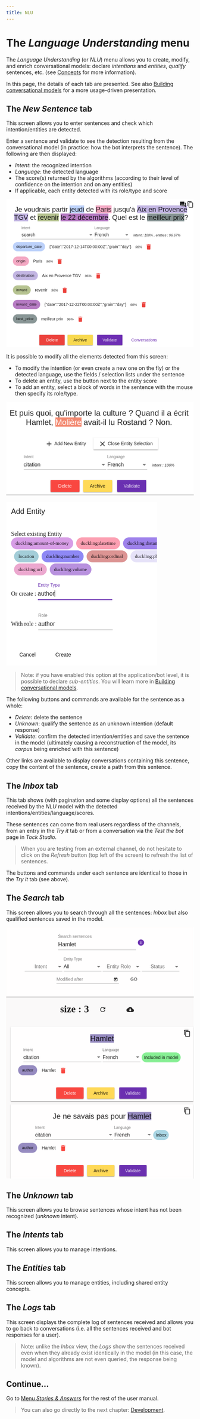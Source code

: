 ```yaml
---
title: NLU
---
```


# The _Language Understanding_ menu

The _Language Understanding_ (or _NLU_) menu allows you to create, modify, and enrich conversational models:
declare _intentions_ and _entities_, _qualify_ sentences, etc. (see [Concepts](../concepts)
for more information).

In this page, the details of each tab are presented. See also [Building conversational models](../guides/build-model)
for a more usage-driven presentation.

## The _New Sentence_ tab

This screen allows you to enter sentences and check which intention/entities are detected.

Enter a sentence and validate to see the detection resulting from the conversational model (in practice: how the bot
interprets the sentence). The following are then displayed:

* _Intent_: the recognized intention
* _Language_: the detected language
* The score(s) returned by the algorithms (according to their level of confidence on the intention and on any entities)
* If applicable, each entity detected with its role/type and score

![NLP admin interface - sentence qualification](../../img/tock-nlp-admin.png "Example of sentence qualification")

It is possible to modify all the elements detected from this screen:

* To modify the intention (or even create a new one on the fly) or the detected language, use the fields /
selection lists under the sentence
* To delete an entity, use the button next to the entity score
* To add an entity, select a block of words in the sentence with the mouse then specify its role/type.

![Tock schema](../../img/try-it-2.png "Selecting an entity")

![Tock schema](../../img/try-it-3.png "Adding an entity - step 1")

> Note: if you have enabled this option at the application/bot level, it is possible to declare
>_sub-entities_. You will learn more in [Building conversational models](../guides/build-model).

The following buttons and commands are available for the sentence as a whole:

* _Delete_: delete the sentence
* _Unknown_: qualify the sentence as an unknown intention (default response)
* _Validate_: confirm the detected intention/entities and save the sentence in the model
(ultimately causing a reconstruction of the model, its _corpus_ being enriched with this sentence)

Other links are available to display conversations containing this sentence, copy the content of the
sentence, create a path from this sentence.

## The _Inbox_ tab

This tab shows (with pagination and some display options) all the sentences received by the _NLU_ model
with the detected intentions/entities/language/scores.

These sentences can come from real users regardless of the channels, from an entry in the _Try it_ tab
or from a conversation via the _Test the bot_ page in _Tock Studio_.

> When you are testing from an external channel, do not hesitate to click on the _Refresh_ button
> (top left of the screen) to refresh the list of sentences.

The buttons and commands under each sentence are identical to those in the _Try it_ tab (see above).

## The _Search_ tab

This screen allows you to search through all the sentences: _Inbox_ but also qualified sentences
saved in the model.

![Tock schema](../../img/search.png "Search for a sentence")

## The _Unknown_ tab

This screen allows you to browse sentences whose intent has not been recognized (_unknown_ intent).

## The _Intents_ tab

This screen allows you to manage intentions.

## The _Entities_ tab

This screen allows you to manage entities, including shared entity concepts.

## The _Logs_ tab

This screen displays the complete log of sentences received and allows you to go back to conversations (i.e. all the sentences received and bot responses for a user).

> Note: unlike the _Inbox_ view, the _Logs_ show the sentences received even when they already exist
>identically in the model (in this case, the model and algorithms are not even queried, the response being
>known).

## Continue...

Go to [Menu _Stories & Answers_](../stories-and-answers) for the rest of the user manual.

> You can also go directly to the next chapter: [Development](../../../dev/modes).